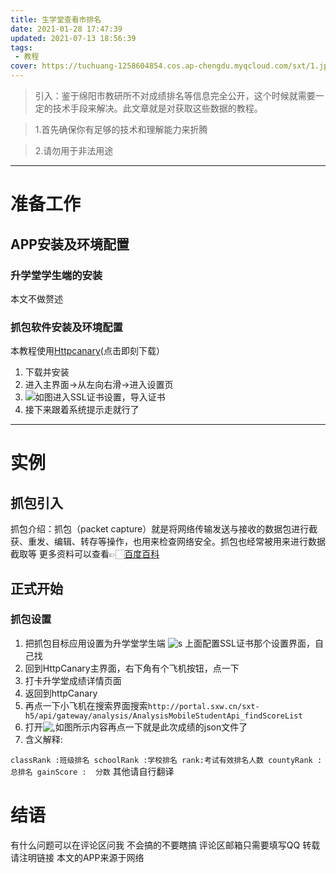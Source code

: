 ```yaml
---
title: 生学堂查看市排名
date: 2021-01-28 17:47:39
updated: 2021-07-13 18:56:39
tags: 
 - 教程
cover: https://tuchuang-1258604854.cos.ap-chengdu.myqcloud.com/sxt/1.jpg
---
```

> 引入：鉴于绵阳市教研所不对成绩排名等信息完全公开，这个时候就需要一定的技术手段来解决。此文章就是对获取这些数据的教程。

> 1.首先确保你有足够的技术和理解能力来折腾

> 2.请勿用于非法用途

----
# 准备工作
## APP安装及环境配置
### 升学堂学生端的安装
本文不做赘述
### 抓包软件安装及环境配置
本教程使用[Httpcanary](https://www.lanzoui.com/iderqgx2u9a)(点击即刻下载）
1. 下载并安装
2. 进入主界面->从左向右滑->进入设置页
3. ![如图](https://tuchuang-1258604854.cos.ap-chengdu.myqcloud.com/sxt/2.jpg)进入SSL证书设置，导入证书
4. 接下来跟着系统提示走就行了
----
# 实例
## 抓包引入
抓包介绍：抓包（packet capture）就是将网络传输发送与接收的数据包进行截获、重发、编辑、转存等操作，也用来检查网络安全。抓包也经常被用来进行数据截取等
更多资料可以查看👉🏻[百度百科](https://baike.baidu.com/item/%E6%8A%93%E5%8C%85/9929103)
## 正式开始
### 抓包设置
1. 把抓包目标应用设置为升学堂学生端
![s](https://tuchuang-1258604854.cos.ap-chengdu.myqcloud.com/sxt/2.jpg)
上面配置SSL证书那个设置界面，自己找
2. 回到HttpCanary主界面，右下角有个飞机按钮，点一下
3. 打卡升学堂成绩详情页面
4. 返回到httpCanary
5. 再点一下小飞机在搜索界面搜索`http://portal.sxw.cn/sxt-h5/api/gateway/analysis/AnalysisMobileStudentApi_findScoreList`
6. 打开![,](https://tuchuang-1258604854.cos.ap-chengdu.myqcloud.com/sxt/3.jpg)如图所示内容再点一下就是此次成绩的json文件了
7. 含义解释:

`classRank :班级排名
schoolRank :学校排名
rank:考试有效排名人数
countyRank :  总排名
gainScore :  分数`
其他请自行翻译

# 结语
有什么问题可以在评论区问我
不会搞的不要瞎搞
评论区邮箱只需要填写QQ
转载请注明链接
本文的APP来源于网络

